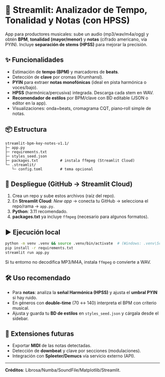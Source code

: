 # 🎵 Streamlit: Analizador de Tempo, Tonalidad y Notas (con HPSS)

App para productores musicales: sube un audio (mp3/wav/m4a/ogg) y obtén **BPM**, **tonalidad (mayor/menor)** y **notas** (cifrado americano, vía PYIN). Incluye **separación de stems (HPSS)** para mejorar la precisión.

## ✨ Funcionalidades
- Estimación de **tempo (BPM)** y marcadores de **beats**.
- Detección de **clave** por cromas (Krumhansl).
- **PYIN** para extraer **notas monofónicas** (ideal en pista harmónica o voces/bajo).
- **HPSS** (harmónica/percusiva) integrada. Descarga cada stem en WAV.
- **Recomendador de estilos** por BPM/clave con BD editable (JSON o editor en la app).
- Visualizaciones: onda+beats, cromagrama CQT, piano‑roll simple de notas.

## 📦 Estructura
```
streamlit-bpm-key-notes-v1.1/
├─ app.py
├─ requirements.txt
├─ styles_seed.json
├─ packages.txt          # instala ffmpeg (Streamlit Cloud)
└─ .streamlit/
   └─ config.toml        # tema opcional
```

## 🚀 Despliegue (GitHub → Streamlit Cloud)
1. Crea un repo y sube estos archivos (raíz del repo).
2. En **Streamlit Cloud**: *New app* → conecta tu GitHub → selecciona el repo/rama → `app.py`.
3. **Python**: 3.11 recomendado.
4. **packages.txt** ya incluye `ffmpeg` (necesario para algunos formatos).

## ▶️ Ejecución local
```bash
python -m venv .venv && source .venv/bin/activate  # (Windows: .venv\Scripts\activate)
pip install -r requirements.txt
streamlit run app.py
```

Si tu entorno no decodifica MP3/M4A, instala `ffmpeg` o convierte a WAV.

## 🛠 Uso recomendado
- Para **notas**: analiza la **señal Harmónica (HPSS)** y ajusta el **umbral PYIN** si hay ruido.
- En géneros con **double-time** (70 ↔ 140) interpreta el BPM con criterio musical.
- Ajusta y guarda tu **BD de estilos** en `styles_seed.json` y cárgala desde el sidebar.

## 🧩 Extensiones futuras
- Exportar **MIDI** de las notas detectadas.
- Detección de **downbeat** y clave por secciones (modulaciones).
- Integración con **Spleeter/Demucs** vía servicio externo (API).

---
**Créditos**: Librosa/Numba/SoundFile/Matplotlib/Streamlit.
